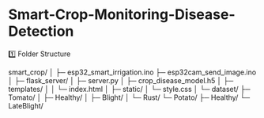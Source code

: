 # Smart-Crop-Monitoring-Disease-Detection

1️⃣ Folder Structure

smart_crop/
│
├─ esp32_smart_irrigation.ino
├─ esp32cam_send_image.ino
│
├─ flask_server/
│   ├─ server.py
│   ├─ crop_disease_model.h5
│   ├─ templates/
│   │    └─ index.html
│   ├─ static/
│        └─ style.css
│
└─ dataset/
     ├─ Tomato/
     │    ├─ Healthy/
     │    ├─ Blight/
     │    └─ Rust/
     └─ Potato/
          ├─ Healthy/
          └─ LateBlight/

